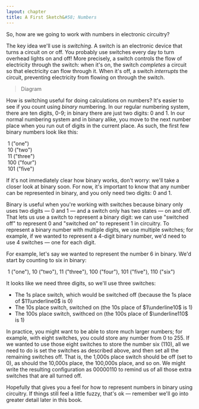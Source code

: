 ```yaml
---
layout: chapter
title: A First Sketch&#58; Numbers
---
```


So, how are we going to work with numbers in electronic circuitry?

The key idea we'll use is *switching*. A switch is an electronic device that turns a circuit on or off. You probably use switches every day to turn overhead lights on and off! More precisely, a switch controls the flow of electricity through the switch: when it's on, the switch *completes* a circuit so that electricity can flow through it. When it's off, a switch *interrupts* the circuit, preventing electricity from flowing on through the switch.

> Diagram

How is switching useful for doing calculations on numbers? It's easier to see if you count using *binary* numbering. In our regular numbering system, there are ten digits, $0$-$9$; in binary there are just two digits: $0$ and $1$. In our normal numbering system and in binary alike, you move to the next number place when you run out of digits in the current place. As such, the first few binary numbers look like this:

​	$1$ ("one")<br>
​	$10$ ("two")<br>
​	$11$ ("three")<br>
​	$100$ ("four")<br>
​	$101$ ("five")

If it's not immediately clear how binary works, don't worry: we'll take a closer look at binary soon. For now, it's important to know that any number can be represented in binary, and you only need two digits: $0$ and $1$.

Binary is useful when you're working with switches because binary only uses two digits &mdash; $0$ and $1$ &mdash; and a switch only has two states &mdash; on and off. That lets us use a switch to represent a binary digit: we can use "switched off" to represent $0$ and "switched on" to represent $1$ in circuitry. To represent a binary number with multiple digits, we use multiple switches; for example, if we wanted to represent a 4-digit binary number, we'd need to use 4 switches &mdash; one for each digit.

For example, let's say we wanted to represent the number 6 in binary. We'd start by counting to six in binary:

​	$1$ ("one"), $10$ ("two"), $11$ ("three"), $100$ ("four"),  $101$ ("five"), $110$ ("six")

It looks like we need three digits, so we'll use three switches:

* The 1s place switch, which would be switched off (because the 1s place of $11\underline0$ is $0$)
* The 10s place switch, switched on (the 10s place of $1\underline10$ is $1$)
* The 100s place switch, swithced on (the 100s place of $\underline110$ is $1$)

In practice, you might want to be able to store much larger numbers; for example, with eight switches, you could store any number from 0 to 255. If we wanted to use those eight switches to store the number six ($110$), all we need to do is set the switches as described above, and then set all the remaining switches off. That is, the 1,000s place switch should be off (set to $0$), as should the 10,000s place, the 100,000s place, and so on. We might write the resulting configuration as $00000110$ to remind us of all those extra switches that are all turned off.

Hopefully that gives you a feel for how to represent numbers in binary using circuitry. If things still feel a little fuzzy, that's ok &mdash; remember we'll go into greater detail later in this book.
